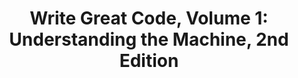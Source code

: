 ---
authors: Randall Hyde
title: 'Write Great Code, Volume 1: Understanding the Machine, 2nd Edition'
layout: book
link: false
---
